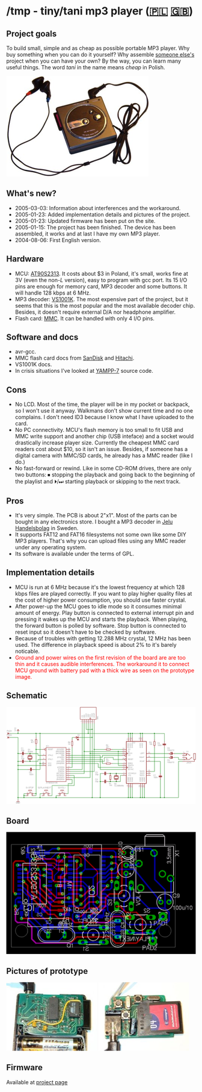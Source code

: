 /tmp - tiny/tani mp3 player ([🇵🇱](pl.html) [🇬🇧](en.html))
=============================================================

Project goals
-------------

To build small, simple and as cheap as possible portable MP3 player.
Why buy something when you can do it yourself? Why assemble
[someone else's](http://www.yampp.com/) project when you can have
your own? By the way, you can learn many useful things. The word _tani_ in
the name means _cheap_ in Polish.</p>

![Picture of /tmp](foto1.jpg)

What's new?
-----------

* 2005-03-03: Information about interferences and the workaround.
* 2005-01-23: Added implementation details and pictures of the project.
* 2005-01-23: Updated firmware has been put on the site.
* 2005-01-15: The project has been finished. The device has been assembled, it works and at last I have my own MP3 player.
* 2004-08-06: First English version.

Hardware
--------

* MCU: [AT90S2313](http://www.atmel.com/dyn/products/product_card.asp?part_id=1993). It costs about $3 in Poland, it's small, works fine at 3V (even the non-_L_ version), easy to program with gcc port. Its 15 I/O pins are enough for memory card, MP3 decoder and some buttons. It will handle 128 kbps at 6 MHz.
* MP3 decoder: [VS1001K](http://www.vlsi.fi/vs1001/vs1001.htm). The most expensive part of the project, but it seems that this is the most popular and the most available decoder chip. Besides, it doesn't require external D/A nor headphone amplifier.
* Flash card: [MMC](http://www.mmca.org/). It can be handled with only 4 I/O pins.

Software and docs
-----------------

* avr-gcc.
* MMC flash card docs from [SanDisk](http://www.sandisk.com/) and [Hitachi](http://www.hitachi.com/).
* VS1001K docs.
* In crisis situations I've looked at [YAMPP-7](http://www.yampp.com/) source code.

Cons
----

* No LCD. Most of the time, the player will be in my pocket or backpack, so I won't use it anyway. Walkmans don't show current time and no one complains. I don't need ID3 because I know what I have uploaded to the card.
* No PC connectivity. MCU's flash memory is too small to fit USB and MMC write support and another chip (USB inteface) and a socket would drastically increase player size. Currently the cheapest MMC card readers cost about $10, so it isn't an issue. Besides, if someone has a digital camera with MMC/SD cards, he already has a MMC reader (like I do.)
* No fast-forward or rewind. Like in some CD-ROM drives, there are only two buttons: ⏹ stopping the playback and going back to the beginning of the playlist and ⏵/⏭ starting playback or skipping to the next track.

Pros
----

* It's very simple. The PCB is about 2"x1". Most of the parts can be bought in any electronics store. I bought a MP3 decoder in [Jelu Handelsbolag](http://www.jelu.se/) in Sweden.
* It supports FAT12 and FAT16 filesystems not some own like some DIY MP3 players. That's why you can upload files using any MMC reader under any operating system.
* Its software is available under the terms of GPL.

Implementation details
----------------------

* MCU is run at 6 MHz because it's the lowest frequency at which 128 kbps files are played correctly. If you want to play higher quality files at the cost of higher power consumption, you should use faster crystal.
* After power-up the MCU goes to idle mode so it consumes minimal amount of energy. Play button is connected to external interrupt pin and pressing it wakes up the MCU and starts the playback. When playing, the forward button is polled by software. Stop button is connected to reset input so it doesn't have to be checked by software.
* Because of troubles with getting 12.288 MHz crystal, 12 MHz has been used.  The difference in playback speed is about 2% to it's barely noticable.
* <span style="color: red;">Ground and power wires on the first revision of the board are are too thin and it causes audible interferences. The workaround it to connect MCU ground with battery pad with a thick wire as seen on the prototype image.</span>

Schematic
---------

![Schematic](tmp.sch.png)

Board
-----

![Board](tmp.brd.png)

Pictures of prototype
---------------------

![Picture 1](foto2.jpg) ![Picture 2](foto3.jpg)

Firmware
--------

Available at [project page](https://github.com/wojtekka/tmp/releases/)

